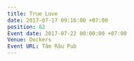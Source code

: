 ```yaml
---
title: True Love
date: 2017-07-17 09:16:00 +07:00
position: 62
Event date: 2017-07-22 00:00:00 +07:00
Venue: Dockers
Event URL: Tâm Râu Pub
---
```


